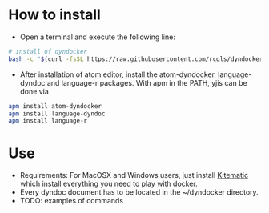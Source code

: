 # How to install

* Open a terminal and execute the following line:
```{.bash execute="false"}
# install of dyndocker
bash -c "$(curl -fsSL https://raw.githubusercontent.com/rcqls/dyndocker/master/install-dyndocker.sh)"
```
* After installation of atom editor, install the atom-dyndocker, language-dyndoc and language-r packages.
With apm in the PATH, yjis can be done via
```{.bash execute="false"}
apm install atom-dyndocker
apm install language-dyndoc
apm install language-r
```

# Use

* Requirements: For MacOSX and Windows users, just install [Kitematic](https://kitematic.com) which install everything you need to play with docker.
* Every dyndoc document has to be located in the ~/dyndocker directory.
* TODO: examples of commands

